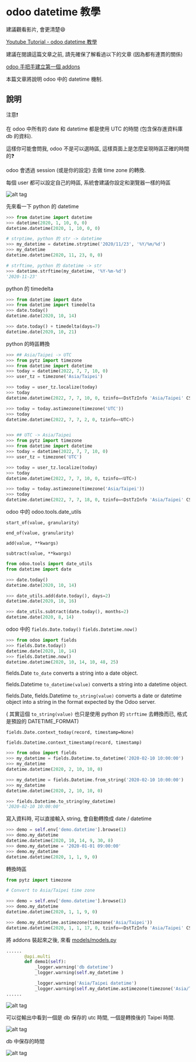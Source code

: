 # odoo datetime 教學

建議觀看影片, 會更清楚:smile:

[Youtube Tutorial - odoo datetime 教學](https://youtu.be/Ha0YNFm6KzI)

建議在閱讀這篇文章之前, 請先確保了解看過以下的文章 (因為都有連貫的關係)

[odoo 手把手建立第一個 addons](https://github.com/twtrubiks/odoo-demo-addons-tutorial/tree/master/demo_odoo_tutorial)

本篇文章將說明 odoo 中的 datetime 機制.

## 說明

注意:exclamation:

在 odoo 中所有的 date 和 datetime 都是使用 UTC 的時間 (包含保存進資料庫 db 的資料).

這樣你可能會問我, odoo 不是可以選時區, 這樣頁面上是怎麼呈現時區正確的時間的:question:

odoo 會透過 session (或是你的設定) 去做 time zone 的轉換.

每個 user 都可以設定自己的時區, 系統會建議你設定和瀏覽器一樣的時區

![alt tag](https://i.imgur.com/cl34SUC.png)

先來看一下 python 的 datetime

```python
>>> from datetime import datetime
>>> datetime(2020, 1, 10, 0, 0)
datetime.datetime(2020, 1, 10, 0, 0)

# strptime, python 的 str -> datetime
>>> my_datetime = datetime.strptime('2020/11/23', '%Y/%m/%d')
>>> my_datetime
datetime.datetime(2020, 11, 23, 0, 0)

# strftime, python 的 datetime -> str
>>> datetime.strftime(my_datetime, '%Y-%m-%d')
'2020-11-23'
```

python 的 timedelta

```python
>>> from datetime import date
>>> from datetime import timedelta
>>> date.today()
datetime.date(2020, 10, 14)

>>> date.today() + timedelta(days=7)
datetime.date(2020, 10, 21)
```

python 的時區轉換

```python
>>> ## Asia/Taipei -> UTC
>>> from pytz import timezone
>>> from datetime import datetime
>>> today = datetime(2022, 7, 7, 10, 0)
>>> user_tz = timezone('Asia/Taipei')

>>> today = user_tz.localize(today)
>>> today
datetime.datetime(2022, 7, 7, 10, 0, tzinfo=<DstTzInfo 'Asia/Taipei' CST+8:00:00 STD>)

>>> today = today.astimezone(timezone('UTC'))
>>> today
datetime.datetime(2022, 7, 7, 2, 0, tzinfo=<UTC>)


>>> ## UTC -> Asia/Taipei
>>> from pytz import timezone
>>> from datetime import datetime
>>> today = datetime(2022, 7, 7, 10, 0)
>>> user_tz = timezone('UTC')

>>> today = user_tz.localize(today)
>>> today
datetime.datetime(2022, 7, 7, 10, 0, tzinfo=<UTC>)

>>> today = today.astimezone(timezone('Asia/Taipei'))
>>> today
datetime.datetime(2022, 7, 7, 18, 0, tzinfo=<DstTzInfo 'Asia/Taipei' CST+8:00:00 STD>)
```

odoo 中的 odoo.tools.date_utils

`start_of(value, granularity)`

`end_of(value, granularity)`

`add(value, **kwargs)`

`subtract(value, **kwargs)`

```python
from odoo.tools import date_utils
from datetime import date

>>> date.today()
datetime.date(2020, 10, 14)

>>> date_utils.add(date.today(), days=2)
datetime.date(2020, 10, 16)

>>> date_utils.subtract(date.today(), months=2)
datetime.date(2020, 8, 14)
```

odoo 中的 `fields.Date.today()` `fields.Datetime.now()`

```python
>>> from odoo import fields
>>> fields.Date.today()
datetime.date(2020, 10, 14)
>>> fields.Datetime.now()
datetime.datetime(2020, 10, 14, 10, 48, 25)
```

fields.Date `to_date` converts a string into a date object.

fields.Datetime `to_datetime(value)` converts a string into a datetime object.

fields.Date, fields.Datetime `to_string(value)` converts a date or datetime object into a string in the format expected by the Odoo server.

( 其實這個 `to_string(value)` 也只是使用 python 的 `strftime` 去轉換而已, 格式是預設的 DATETIME_FORMAT)

`fields.Date.context_today(record, timestamp=None)`

`fields.Datetime.context_timestamp(record, timestamp)`

```python
>>> from odoo import fields
>>> my_datetime = fields.Datetime.to_datetime('2020-02-10 10:00:00')
>>> my_datetime
datetime.datetime(2020, 2, 10, 10, 0)

>>> my_datetime = fields.Datetime.from_string('2020-02-10 10:00:00')
>>> my_datetime
datetime.datetime(2020, 2, 10, 10, 0)

>>> fields.Datetime.to_string(my_datetime)
'2020-02-10 10:00:00'
```

寫入資料時, 可以直接輸入 string, 會自動轉換成 date / datetime

```python
>>> demo = self.env['demo.datetime'].browse(1)
>>> demo.my_datetime
datetime.datetime(2020, 10, 14, 9, 30, 8)
>>> demo.my_datetime = '2020-01-01 09:00:00'
>>> demo.my_datetime
datetime.datetime(2020, 1, 1, 9, 0)
```

轉換時區

```python
from pytz import timezone

# Convert to Asia/Taipei time zone

>>> demo = self.env['demo.datetime'].browse(1)
>>> demo.my_datetime
datetime.datetime(2020, 1, 1, 9, 0)

>>> demo.my_datetime.astimezone(timezone('Asia/Taipei'))
datetime.datetime(2020, 1, 1, 17, 0, tzinfo=<DstTzInfo 'Asia/Taipei' CST+8:00:00 STD>)
```

將 addons 裝起來之後, 來看 [models/models.py](https://github.com/twtrubiks/odoo-demo-addons-tutorial/tree/master/demo_datetime_tutorial/models/models.py)

```python
......
       @api.multi
       def demo1(self):
           _logger.warning('db datetime')
           _logger.warning(self.my_datetime )

           _logger.warning('Asia/Taipei datetime')
           _logger.warning(self.my_datetime.astimezone(timezone('Asia/Taipei')))
......
```

![alt tag](https://i.imgur.com/C4yMCYb.png)

可以從輸出中看到一個是 db 保存的 utc 時間, 一個是轉換後的 Taipei 時間.

![alt tag](https://i.imgur.com/rprCbmE.png)

db 中保存的時間

![alt tag](https://i.imgur.com/kp4NkiS.png)
